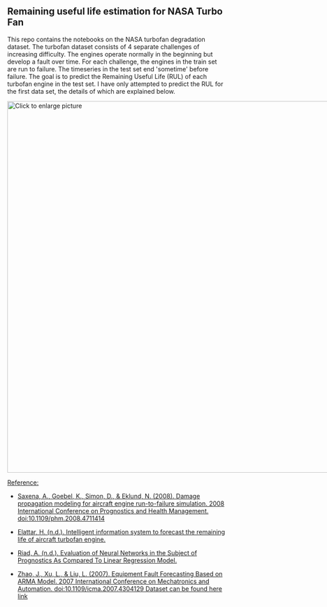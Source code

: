 ## Remaining useful life estimation for NASA Turbo Fan
This repo contains the notebooks on the NASA turbofan degradation dataset. The turbofan dataset consists of 4 separate challenges of increasing difficulty. The engines operate normally in the beginning but develop a fault over time. For each challenge, the engines in the train set are run to failure. The timeseries in the test set end 'sometime' before failure. The goal is to predict the Remaining Useful Life (RUL) of each turbofan engine in the test set. 
I have only attempted to predict the RUL for the first data set, the details of which are explained below.


<a href="https://drive.google.com/uc?export=view&id=15wzL-T7BGPO7yp4oQ4bOgeeq3MfcRKCc"><img src="https://drive.google.com/uc?export=view&id=15wzL-T7BGPO7yp4oQ4bOgeeq3MfcRKCc" style="width: 850px; max-width: 150%; height: auto" title="Click to enlarge picture" />




Reference:
- Saxena, A., Goebel, K., Simon, D., & Eklund, N. (2008). Damage propagation modeling for aircraft engine run-to-failure simulation. 2008 International Conference on Prognostics and Health Management. doi:10.1109/phm.2008.4711414

- Elattar, H. (n.d.). Intelligent information system to forecast the remaining life of aircraft turbofan engine.

- Riad, A. (n.d.). Evaluation of Neural Networks in the Subject of Prognostics As Compared To Linear Regression Model.

- Zhao, J., Xu, L., & Liu, L. (2007). Equipment Fault Forecasting Based on ARMA Model. 2007 International Conference on Mechatronics and Automation. doi:10.1109/icma.2007.4304129
Dataset can be found here [link](https://ti.arc.nasa.gov/tech/dash/groups/pcoe/prognostic-data-repository/)

